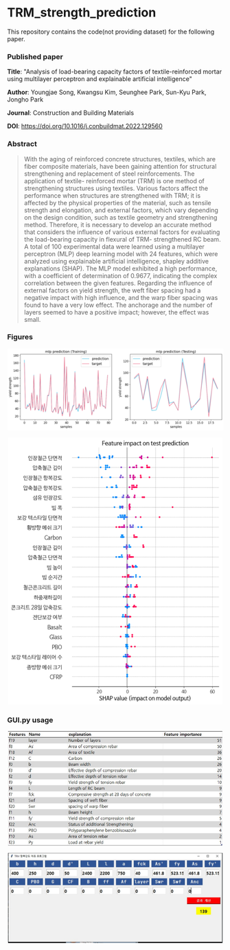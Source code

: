 # TRM_strength_prediction

This repository contains the code(not providing dataset) for the following paper.
### Published paper
**Title**: "Analysis of load-bearing capacity factors of textile-reinforced mortar using multilayer perceptron and explainable artificial intelligence"

**Author**: Youngjae Song, Kwangsu Kim, Seunghee Park, Sun-Kyu Park, Jongho Park

**Journal**: Construction and Building Materials

**DOI**: https://doi.org/10.1016/j.conbuildmat.2022.129560

### Abstract
>With the aging of reinforced concrete structures, textiles, which are fiber composite materials, have been gaining attention for structural strengthening and replacement of steel reinforcements. The application of textile- reinforced mortar (TRM) is one method of strengthening structures using textiles. Various factors affect the performance when structures are strengthened with TRM; it is affected by the physical properties of the material, such as tensile strength and elongation, and external factors, which vary depending on the design condition, such as textile geometry and strengthening method. Therefore, it is necessary to develop an accurate method that considers the influence of various external factors for evaluating the load-bearing capacity in flexural of TRM- strengthened RC beam. A total of 100 experimental data were learned using a multilayer perceptron (MLP) deep learning model with 24 features, which were analyzed using explainable artificial intelligence, shapley additive explanations (SHAP). The MLP model exhibited a high performance, with a coefficient of determination of 0.9677, indicating the complex correlation between the given features. Regarding the influence of external factors on yield strength, the weft fiber spacing had a negative impact with high influence, and the warp fiber spacing was found to have a very low effect. The anchorage and the number of layers seemed to have a positive impact; however, the effect was small.

### Figures
<p align="center">
<img src="output/train_test_eval.png" width="1000px"/>
</p>

<p align="center">
<img src="output/shap_plot.png" width="500px"/>
</p>

### GUI.py usage
<p align="center">
<img src="output/제원설명.jpeg" width="500px"/>
</p>
<p align="center">
<img src="output/사용장면.jpeg" width="500px"/>
</p>

